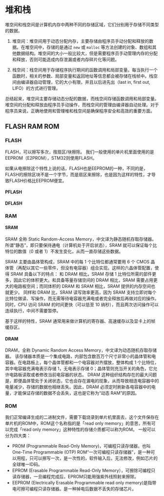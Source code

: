 # 堆和栈
堆空间和栈空间是计算机内存中两种不同的存储区域，它们分别用于存储不同类型的数据。

1. 堆空间：堆空间用于动态分配内存，主要存储由程序员手动分配和释放的数据。在堆空间中，存储的是通过 `new` 或 `malloc` 等方法创建的对象、数组和其他数据结构。堆空间的大小一般比较大，但是需要程序员手动管理内存的分配和释放，否则可能造成内存泄漏或者内存碎片化等问题。

2. 栈空间：栈空间用于存储程序执行期间的函数调用和局部变量。每当执行一个函数时，相关的参数、局部变量和返回地址等信息都会被存储在栈帧中。栈空间由编译器自动管理，它的大小有限，并且以后进先出（last in, first out, LIFO）的方式进行管理。

总结起来，堆空间主要存储动态分配的数据，而栈空间存储函数调用和局部变量。堆空间的分配和释放由程序员手动操作，而栈空间的管理由编译器自动处理。对于程序员来说，正确地使用和管理堆和栈空间是确保程序安全和高效的重要方面。

## FLASH RAM ROM

### FLASH
FLASH，可以擦写多次，按扇区/块擦除。
我们一般使用的单片机里面使用的是EEPROM（E2PROM），STM32则使用FLASH。

如果从电擦除这个特性上说的话，FLASH也是EEPROM的一种，不同的是，FLASH的擦除区块不是一个字节，而是扇区来擦除，也是因为这样的特性，才导致FLASH价格比EEPROM便宜。

#### PFLASH
#### DFLASH

### RAM
#### SRAM
SRAM 全称 Static Random-Access Memory，中文译为静态随机存取存储器。所谓“静态”，即只要保持通电（计算机处于开启状态），SRAM 就可以保证每个比特位的数值（0 或者 1）不发生变化，从而一直存储这些数据。

SRAM 主要由晶体管构成，SRAM 中的每 1 个比特位都通常要用 6 个 CMOS 晶体管（再配以其它一些零件，但没有电容器）组合实现。这样的六晶体管配置，使得 SRAM 具备以下的特点：
和 DRAM 相比，SRAM 存储 1 比特位所需的部件更多，因此它的体积更大。和具备等量存储空间的 DRAM 相比，SRAM 需要占用更大的电路板空间；而同体积的 DRAM 和 SRAM 相比，SRAM 提供的内存空间也就更少。
同样和 DRAM 比，SRAM 读写效率更高，因为 SRAM 支持立即对每个比特位做读、写操作，而无需等待电容器充满电或者完全释放后再做对应的操作。同时，CPU 访问 SRAM 的时间更快（可以低至 10 纳秒），而且两次访问操作可以连续执行，中间不需要暂停。

基于这样的特性，SRAM 通常用来做计算机的寄存器、高速缓存以及显卡上的帧缓存区。
#### DRAM
DRAM，全称 Dynamic Random Access Memory，中文译为动态随机存取存储器。
该存储器本质是一个集成电路，内部包含数百万个尺寸非常小的晶体管和电容器。在电路板上，每个晶体管都和一个电容器对齐摆放，整体构成 1 个比特位，其中电容器充满电表示存储 1，无电表示存储 0；晶体管则充当开关的角色，它允许电路板读取或者修改当前电容器的状态。
DRAM 这种组织结构存在的最大问题是，即便晶体管处于关闭状态，它也会存在漏电的现象，从而导致相连电容器中的电量减少，存储的数据也相继丢失。因此，DRAM 必须定时刷新各电容器中的电量，才能保证存储的数据不会丢失，这也是它称为“动态 RAM”的原因。

### ROM
我们正常编译生成的二进制文件，需要下载烧录到单片机里面去，这个文件保存在单片机的ROM中，ROM这个名称指的是「read only memory」的意思，所有可以完成「read only memory」这种特性的存储介质都可以称为ROM。
一般可以分为四大类：
- PROM (Programmable Read-Only Memory)，可编程只读存储器，也叫One-Time Programmable (OTP) ROM“一次可编程只读存储器”，是一种可以用程，只可以擦写一次，是一次性的，软件输入后，无法修改，例如芯片的全球唯一ID码。
- EPROM (Erasable Programmable Read-Only Memory），可擦除可编程只读存储器，一旦编程完成后，EPROM只能用强紫外线照射来擦除。
- EEPROM (Electrically Erasable Programmable read only memory)是指带电可擦可编程只读存储器。是一种掉电后数据不丢失的存储芯片。